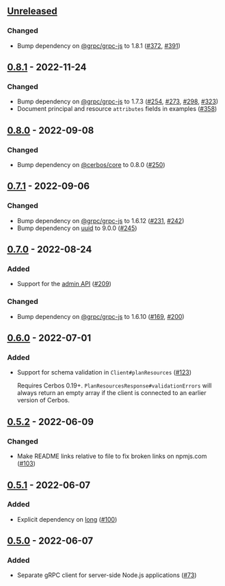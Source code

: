 ## [Unreleased]

### Changed

- Bump dependency on [@grpc/grpc-js](https://github.com/grpc/grpc-node) to 1.8.1 ([#372](https://github.com/cerbos/cerbos-sdk-javascript/pull/372), [#391](https://github.com/cerbos/cerbos-sdk-javascript/pull/391))

## [0.8.1] - 2022-11-24

### Changed

- Bump dependency on [@grpc/grpc-js](https://github.com/grpc/grpc-node) to 1.7.3 ([#254](https://github.com/cerbos/cerbos-sdk-javascript/pull/254), [#273](https://github.com/cerbos/cerbos-sdk-javascript/pull/273), [#298](https://github.com/cerbos/cerbos-sdk-javascript/pull/298), [#323](https://github.com/cerbos/cerbos-sdk-javascript/pull/323))
- Document principal and resource `attributes` fields in examples ([#358](https://github.com/cerbos/cerbos-sdk-javascript/pull/358))

## [0.8.0] - 2022-09-08

### Changed

- Bump dependency on [@cerbos/core](../core/README.md) to 0.8.0 ([#250](https://github.com/cerbos/cerbos-sdk-javascript/pull/250))

## [0.7.1] - 2022-09-06

### Changed

- Bump dependency on [@grpc/grpc-js](https://github.com/grpc/grpc-node) to 1.6.12 ([#231](https://github.com/cerbos/cerbos-sdk-javascript/pull/231), [#242](https://github.com/cerbos/cerbos-sdk-javascript/pull/242))
- Bump dependency on [uuid](https://github.com/uuidjs/uuid) to 9.0.0 ([#245](https://github.com/cerbos/cerbos-sdk-javascript/pull/245))

## [0.7.0] - 2022-08-24

### Added

- Support for the [admin API](https://docs.cerbos.dev/cerbos/latest/api/admin_api.html) ([#209](https://github.com/cerbos/cerbos-sdk-javascript/pull/209))

### Changed

- Bump dependency on [@grpc/grpc-js](https://github.com/grpc/grpc-node) to 1.6.10 ([#169](https://github.com/cerbos/cerbos-sdk-javascript/pull/169), [#200](https://github.com/cerbos/cerbos-sdk-javascript/pull/200))

## [0.6.0] - 2022-07-01

### Added

- Support for schema validation in `Client#planResources` ([#123](https://github.com/cerbos/cerbos-sdk-javascript/pull/123))

  Requires Cerbos 0.19+.
  `PlanResourcesResponse#validationErrors` will always return an empty array if the client is connected to an earlier version of Cerbos.

## [0.5.2] - 2022-06-09

### Changed

- Make README links relative to file to fix broken links on npmjs.com ([#103](https://github.com/cerbos/cerbos-sdk-javascript/pull/103))

## [0.5.1] - 2022-06-07

### Added

- Explicit dependency on [long](https://www.npmjs.com/package/long) ([#100](https://github.com/cerbos/cerbos-sdk-javascript/pull/100))

## [0.5.0] - 2022-06-07

### Added

- Separate gRPC client for server-side Node.js applications ([#73](https://github.com/cerbos/cerbos-sdk-javascript/pull/73))

[unreleased]: https://github.com/cerbos/cerbos-sdk-javascript/compare/@cerbos/grpc@0.8.1...HEAD
[0.8.1]: https://github.com/cerbos/cerbos-sdk-javascript/compare/@cerbos/grpc@0.8.0...@cerbos/grpc@0.8.1
[0.8.0]: https://github.com/cerbos/cerbos-sdk-javascript/compare/@cerbos/grpc@0.7.1...@cerbos/grpc@0.8.0
[0.7.1]: https://github.com/cerbos/cerbos-sdk-javascript/compare/@cerbos/grpc@0.7.0...@cerbos/grpc@0.7.1
[0.7.0]: https://github.com/cerbos/cerbos-sdk-javascript/compare/@cerbos/grpc@0.6.0...@cerbos/grpc@0.7.0
[0.6.0]: https://github.com/cerbos/cerbos-sdk-javascript/compare/@cerbos/grpc@0.5.2...@cerbos/grpc@0.6.0
[0.5.2]: https://github.com/cerbos/cerbos-sdk-javascript/compare/@cerbos/grpc@0.5.1...@cerbos/grpc@0.5.2
[0.5.1]: https://github.com/cerbos/cerbos-sdk-javascript/compare/@cerbos/grpc@0.5.0...@cerbos/grpc@0.5.1
[0.5.0]: https://github.com/cerbos/cerbos-sdk-javascript/compare/138ce112e6b775902ddd3791faa8a763dad8614f...@cerbos/grpc@0.5.0
